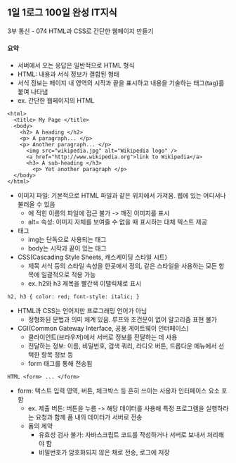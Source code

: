 ## 1일 1로그 100일 완성 IT지식

3부 통신 - 074 HTML과 CSS로 간단한 웹페이지 만들기

#### 요약

- 서버에서 오는 응답은 일반적으로 HTML 형식
- HTML: 내용과 서식 정보가 결합된 형태
- 서식 정보는 페이지 내 영역의 시작과 끝을 표시하고 내용을 기술하는 태그(tag)를 붙여 나타냄
- ex. 간단한 웹페이지의 HTML

```
<html>
  <title> My Page </title>
  <body>
    <h2> A heading </h2>
    <p> A paragraph... </p>
    <p> Another paragraph... </p>
      <img src="wikipedia.jpg" alt="Wikipedia logo" />
      <a href="http://www.wikipedia.org">link to Wikipedia</a>
      <h3> A sub-heading </h3>
        <p> Yet another paragraph </p>
  </body>
</html>
```

- 이미지 파일: 기본적으로 HTML 파일과 같은 위치에서 가져옴. 웹에 있는 어디서나 불러올 수 있음
  - <img>에 적힌 이름의 파일에 접근 불가 -> 깨진 이미지를 표시
  - alt= 속성: 이미지 자체를 보여줄 수 없을 때 표시하는 대체 텍스트 제공
- 태그
  - img는 단독으로 사용되는 태그
  - body는 시작과 끝이 있는 태그
- CSS(Cascading Style Sheets, 캐스케이딩 스타일 시트)
  - 제목 서식 등의 스타일 속성을 한곳에서 정의, 같은 스타일을 사용하는 모든 항목에 일괄적으로 적용 가능
  - ex. h2와 h3 제목을 빨간색 이탤릭체로 표시
 
```
h2, h3 { color: red; font-style: italic; }
```

- HTML과 CSS는 언어지만 프로그래밍 언어가 아님
  - 정형화된 문법과 의미 체계 있음. 루프와 조건문이 없어 알고리즘 표현 불가
- CGI(Common Gateway Interface, 공용 게이트웨이 인터페이스)
  - 클라이언트(브라우저)에서 서버로 정보를 전달하는 데 사용
  - 전달하는 정보: 이름, 비밀번호, 검색 쿼리, 라디오 버튼, 드롭다운 메뉴에서 선택한 항목 정보 등
  - form 태그를 통해 전송됨
 
```
HTML <form> ... </form>
```

  - form: 텍스트 입력 영역, 버튼, 체크박스 등 흔히 쓰이는 사용자 인터페이스 요소 포함
    - ex. 제출 버튼: 버튼을 누름 -> 해당 데이터를 사용해 특정 프로그램을 실행하라는 요청과 함께 폼 내의 데이터가 서버로 전송
    - 폼의 제약
      - 유효성 검사 불가: 자바스크립트 코드를 작성하거나 서버로 보내서 처리해야 함
      - 비밀번호가 암호화되지 않은 채로 전송, 로그에 저장
